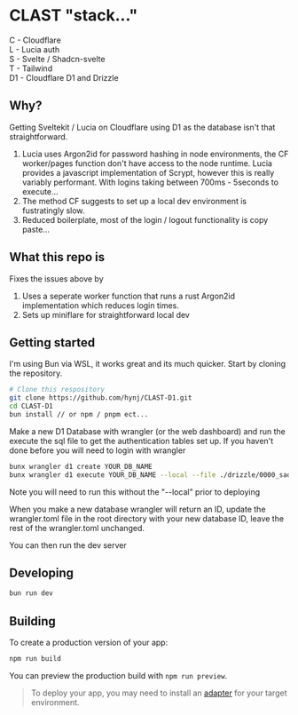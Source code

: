 # CLAST "stack..."


C - Cloudflare  
L - Lucia auth  
S - Svelte / Shadcn-svelte  
T - Tailwind  
D1 - Cloudflare D1 and Drizzle  

## Why?
Getting Sveltekit / Lucia on Cloudflare using D1 as the database isn't that straightforward. 

1. Lucia uses Argon2id for password hashing in node environments, the CF worker/pages function don't have access to the node runtime. Lucia provides a javascript implementation of Scrypt, however this is really variably performant. With logins taking between 700ms - 5seconds to execute...
2. The method CF suggests to set up a local dev environment is fustratingly slow.
3. Reduced boilerplate, most of the login / logout functionality is copy paste... 

## What this repo is  

Fixes the issues above by  
1. Uses a seperate worker function that runs a rust Argon2id implementation which reduces login times.
2. Sets up miniflare for straightforward local dev

## Getting started

I'm using Bun via WSL, it works great and its much quicker. Start by cloning the repository.
```bash
# Clone this respository
git clone https://github.com/hynj/CLAST-D1.git
cd CLAST-D1
bun install // or npm / pnpm ect...
```

Make a new D1 Database with wrangler (or the web dashboard) and run the execute the sql file to get the authentication tables set up. If you haven't done before you will need to login with wrangler

```bash
bunx wrangler d1 create YOUR_DB_NAME
bunx wrangler d1 execute YOUR_DB_NAME --local --file ./drizzle/0000_sad_star_brand.sql  
```
Note you will need to run this without the "--local" prior to deploying

When you make a new database wrangler will return an ID, update the wrangler.toml file in the root directory with your new database ID, leave the rest of the wrangler.toml unchanged.

You can then run the dev server


## Developing



```bash
bun run dev
```

## Building

To create a production version of your app:

```bash
npm run build
```

You can preview the production build with `npm run preview`.

> To deploy your app, you may need to install an [adapter](https://kit.svelte.dev/docs/adapters) for your target environment.
